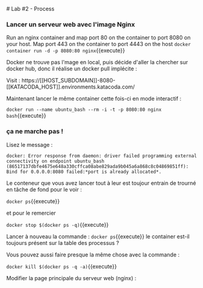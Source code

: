 # Lab #2 - Process

### Lancer un serveur web avec l'image Nginx

Run an nginx container and map port 80 on the container to port 8080 on your host. Map port 443 on the container to port 4443 on the host
`docker container run -d -p 8080:80 nginx`{{execute}}

Docker ne trouve pas l'mage en local, puis décide d'aller la chercher sur docker hub, donc il réalise un docker pull implécite :

Visit : https://[[HOST_SUBDOMAIN]]-8080-[[KATACODA_HOST]].environments.katacoda.com/

Maintenant lancer le même container cette fois-ci en mode interactif :

`docker run --name ubuntu_bash --rm -i -t -p 8080:80 nginx bash`{{execute}}

### ça ne marche pas !

Lisez le message :

`docker: Error response from daemon: driver failed programming external connectivity on endpoint ubuntu_bash (86517137dbfe4675e648a330cffca08abe829ada9b045a6a868c8c04869851ff): Bind for 0.0.0.0:8080 failed:*port is already allocated*.`

Le conteneur que vous avez lancer tout à leur est toujour entrain de trourné en tâche de fond pour le voir :

`docker ps`{{execute}}

et pour le remercier

`docker stop $(docker ps -q)`{{execute}}

Lancer à nouveau la commande : `docker ps`{{execute}} le container est-il toujours présent sur la table des processus ?

Vous pouvez aussi faire presque la même chose avec la commande :

`docker kill $(docker ps -q -a)`{{execute}}

Modifier la page principale du serveur web (nginx) :
